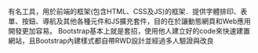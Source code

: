 有名工具，用於前端的框架(包含HTML、CSS及JS)的框架．提供字體排印、表單、按鈕、導航及其他各種元件和JS擴充套件，目的在於讓動態網頁和Web應用開發更加容易。
Bootstrap基本上就是套招，使用他人建立好的code來快速建置網站，且Bootstrap內建樣式都自帶RWD設計並經過多人驗證與改良